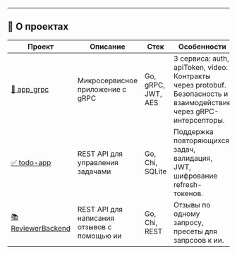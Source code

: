 
---

## 🧠 О проектах

| Проект | Описание | Стек | Особенности |
|--------|----------|------|-------------|
| [🔐 app_grpc](https://github.com/nikaydo/app_grpc) | Микросервисное приложение с gRPC | Go, gRPC, JWT, AES | 3 сервиса: auth, apiToken, video. Контракты через protobuf. Безопасность и взаимодействие через gRPC-интерсепторы. |
| [✅ todo-app](https://github.com/nikaydo/todo-app) | REST API для управления задачами | Go, Chi, SQLite | Поддержка повторяющихся задач, валидация, JWT, шифрование refresh-токенов. |
| [📚 ReviewerBackend](https://github.com/nikaydo/ReviewerBackend) | REST API для написания отзывов с помощью ии | Go, Chi, REST | Отзывы по одному запросу, пресеты для запрсоов к ии. |
